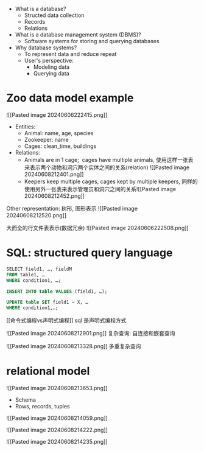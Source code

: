 - What is a database?
	- Structed data collection
	- Records
	- Relations
- What is a database management system (DBMS)?
	- Software systems for storing and querying databases
- Why database systems?
	- To represent data and reduce repeat
	- User's perspective: 
		- Modeling data
		- Querying data

# Zoo data model example
![[Pasted image 20240606222415.png]]


- Entities:
	- Animal: name, age, species
	- Zookeeper: name
	- Cages: clean_time, buildings
- Relations:
	- Animals are in 1 cage;  cages have multiple animals, 使用这样一张表来表示两个动物和洞穴两个实体之间的关系(relation) ![[Pasted image 20240608212401.png]]
	- Keepers keep multiple cages, cages kept by multiple keepers, 同样的使用另外一张表来表示管理员和洞穴之间的关系![[Pasted image 20240608212452.png]]
		

Other representation:
树形, 图形表示
![[Pasted image 20240608212520.png]]

大而全的行文件表表示(数据冗余)
![[Pasted image 20240606222508.png]]

# SQL: structured query language
```sql
SELECT field1, …, fieldM
FROM table1, …
WHERE condition1, …;

INSERT INTO table VALUES (field1, …);

UPDATE table SET field1 = X, …
WHERE condition1,…;
```

[[命令式编程vs声明式编程]]
sql 是声明式编程方式

![[Pasted image 20240608212901.png]]
复杂查询: 自连接和嵌套查询

![[Pasted image 20240608213328.png]]
多重复杂查询

# relational model
![[Pasted image 20240608213653.png]]
- Schema
- Rows, records, tuples

![[Pasted image 20240608214059.png]]

![[Pasted image 20240608214222.png]]

![[Pasted image 20240608214235.png]]


